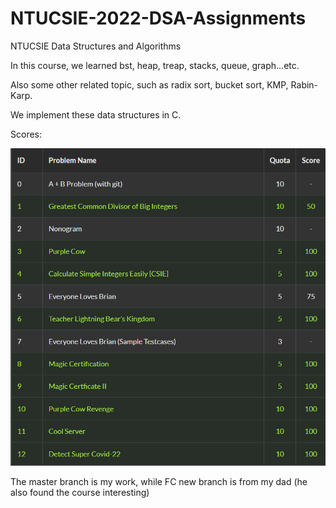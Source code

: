# NTUCSIE-2022-DSA-Assignments
NTUCSIE Data Structures and Algorithms

In this course, we learned bst, heap, treap, stacks, queue, graph...etc.

Also some other related topic, such as radix sort, bucket sort, KMP, Rabin-Karp.

We implement these data structures in C.

Scores:

![](./figure/capture.png)

The master branch is my work, while FC new branch is from my dad (he also found the course interesting)
